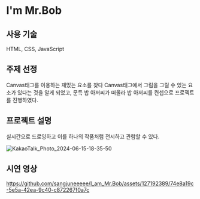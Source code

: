 # I'm Mr.Bob

## 사용 기술
HTML, CSS, JavaScript

## 주제 선정
Canvas태그를 이용하는 재밌는 요소를 찾다 Canvas태그에서 그림을 그릴 수 있는 요소가 있다는 것을 알게 되었고, 문득 밥 아저씨가 떠올라 밥 아저씨를 컨셉으로 프로젝트를 진행하였다.

## 프로젝트 설명
실시간으로 드로잉하고 이를 하나의 작품처럼 전시하고 관람할 수 있다.

![KakaoTalk_Photo_2024-06-15-18-35-50](https://github.com/sangjuneeeee/I_am_Mr.Bob/assets/127192389/4d7f677b-b2a6-4315-82c0-a3762540cd31)


## 시연 영상
https://github.com/sangjuneeeee/I_am_Mr.Bob/assets/127192389/74e8a19c-5e5a-42ea-9c40-c872267f0a7c


